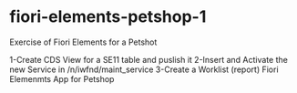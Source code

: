 # fiori-elements-petshop-1
Exercise of Fiori Elements for a Petshot

1-Create CDS View for a SE11 table and puslish it
2-Insert and Activate the new Service in /n/iwfnd/maint_service
3-Create a Worklist (report) Fiori Elemenmts App for Petshop
